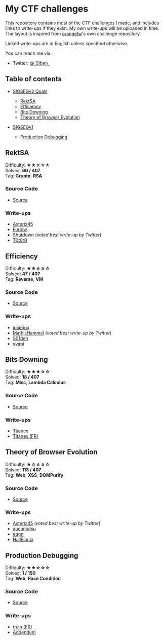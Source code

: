# My CTF challenges

This repository contains most of the CTF challenges I made, and includes links
to write-ups if they exist. My own write-ups will be uploaded in time. The
layout is inspired from
[orangetw](https://github.com/orangetw/My-CTF-Web-Challenges)'s own challenge
repository.

Linked write-ups are in English unless specified otherwise.

You can reach me via:
* Twitter: [@\_SIben\_](https://twitter.com/_SIben_)

## Table of contents

* [SIGSEGv2 Quals](#rektsa)
    * [RektSA](#rektsa)
    * [Efficiency](#efficiency)
    * [Bits Downing](#bits-downing)
    * [Theory of Browser Evolution](#theory-of-browser-evolution)

* [SIGSEGv1](#production-debugging)
    * [Production Debugging](#production-debugging)

## RektSA

Difficulty: **★★☆☆☆**  
Solved: **60 / 407**  
Tag: **Crypto**, **RSA**  

### Source Code

* [Source](SIGSEGv2-Quals/RektSA)

### Write-ups

* [Asterix45](https://rtfm.re/writeups/Asterix45.html)
* [Furlow](https://rtfm.re/writeups/Furlow.html)
* [Shutdown](https://rtfm.re/writeups/Shutdown.html) (*voted best write-up by Twitter*)
* [T0t0r0](https://rtfm.re/writeups/T0t0r0.html)

## Efficiency

Difficulty: **★★☆☆☆**  
Solved: **47 / 407**  
Tag: **Reverse**, **VM**  

### Source Code

* [Source](SIGSEGv2-Quals/Efficiency)

### Write-ups

* [jukebox](https://jukebox.blog/sigsev_quals_efficiency)
* [MathisHammel](https://blog.h25.io/SIGSEGv2-Efficiency/) (*voted best write-up by Twitter*)
* [S01den](https://rtfm.re/writeups/S01den.html)
* [vvapi](https://wapiflapi.github.io/2019/10/10/efficiency-reverse-engineering-with-ghidra.html)

## Bits Downing

Difficulty: **★★★☆☆**  
Solved: **18 / 407**  
Tag: **Misc**, **Lambda Calculus**  

### Source Code

* [Source](SIGSEGv2-Quals/Bits_downing)

### Write-ups

* [Titanex](https://rtfm.re/writeups/Titanex_EN.html)
* [Titanex (FR)](https://rtfm.re/writeups/Titanex_FR.html)

## Theory of Browser Evolution

Difficulty: **★☆☆☆☆**  
Solved: **113 / 407**  
Tag: **Web**, **XSS**, **DOMPurify**  

### Source Code

* [Source](SIGSEGv2-Quals/Theory_of_browser_evolution)

### Write-ups

* [Asterix45](https://rtfm.re/writeups/Asterix45_TBE.html) (*voted best write-up by Twitter*)
* [aucunjutsu](https://rtfm.re/writeups/aucunjutsu.html)
* [eqqn](https://eqqn.github.io/2019/10/10/RTFM_quals_XSS.html)
* [HallElouia](https://rtfm.re/writeups/HallElouia.html)

## Production Debugging

Difficulty: **★★☆☆☆**  
Solved: **1 / 150**  
Tag: **Web**, **Race Condition**  

### Source Code

* [Source](SIGSEGv1/Production_debugging)

### Write-ups

* [train (FR)](https://inshallhack.org/debug_en_production_writeup_sigsegv1_2018/)
* [Addendum](https://inshallhack.org/production_debugging_sigsegv1_2018/)
